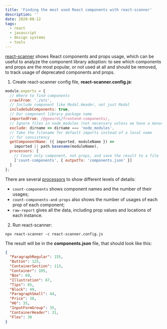 ```yaml
---
title: 'Finding the most used React components with react-scanner'
description: ''
date: 2020-08-12
tags:
  - react
  - javascript
  - design systems
  - tools
---
```


[react-scanner](https://github.com/moroshko/react-scanner) shows React components and props usage, which can be useful to analyze the component library adoption: to see which components and props are the most popular, or not used at all and should be removed, to track usage of deprecated components and props.

1. Create react-scanner config file, **react-scanner.config.js**:

```js
module.exports = {
  // Where to find components
  crawlFrom: './src',
  // Include component like Modal.Header, not just Modal
  includeSubComponents: true,
  // Our component library package name
  importedFrom: /@goeuro\/frontend-components/,
  // Ignore files in node_modules (not necessary unless we have a monorepo)
  exclude: dirname => dirname === 'node_modules',
  // Take the filename for default imports instead of a local name
  // for consistency
  getComponentName: ({ imported, moduleName }) =>
    imported || path.basename(moduleName),
  processors: [
    // Count only component, not props, and save the result to a file
    ['count-components', { outputTo: 'components.json' }]
  ]
};
```

There are several [processors](https://github.com/moroshko/react-scanner#processors) to show different levels of details:

- `count-components` shows component names and the number of their usages;
- `count-components-and-props` also shows the number of usages of each prop of each component;
- `raw-report` gives all the data, including prop values and locations of each instance.

2. Run react-scanner:

```shell
npx react-scanner -c react-scanner.config.js
```

The result will be in the **components.json** file, that should look like this:

```json
{
  "ParagraphRegular": 155,
  "Button": 125,
  "ContainerSection": 113,
  "Container": 105,
  "Box": 69,
  "Illustration": 67,
  "Tips": 65,
  "Block": 49,
  "ParagraphSmall": 44,
  "Price": 38,
  "H6": 35,
  "InputFormGroup": 35,
  "ContainerHeader": 31,
  "Flex": 30
}
```
